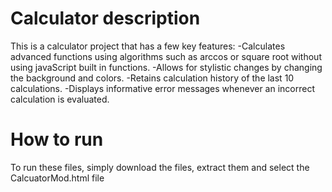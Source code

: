 # Calculator description
This is a calculator project that has a few key features:
-Calculates advanced functions using algorithms such as arccos or square root without using javaScript built in functions.
-Allows for stylistic changes by changing the background and colors. 
-Retains calculation history of the last 10 calculations.
-Displays informative error messages whenever an incorrect calculation is evaluated.

# How to run
To run these files, simply download the files, extract them and select the CalcuatorMod.html file 
